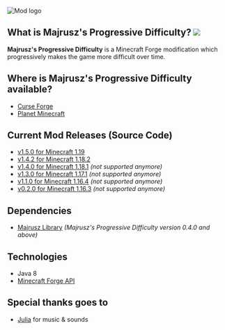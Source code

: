 ![Mod logo](https://github.com/Majrusz/MajruszsProgressiveDifficultyMod/blob/1.19/textures/logo.png?raw=true)

## What is Majrusz's Progressive Difficulty? [![](http://cf.way2muchnoise.eu/full_majruszs-progressive-difficulty_downloads.svg)](https://www.curseforge.com/minecraft/mc-mods/majruszs-progressive-difficulty)
**Majrusz's Progressive Difficulty** is a Minecraft Forge modification which progressively makes the game more difficult over time.

## Where is Majrusz's Progressive Difficulty available?
- [Curse Forge](https://www.curseforge.com/minecraft/mc-mods/majruszs-progressive-difficulty)
- [Planet Minecraft](https://www.planetminecraft.com/mod/majrusz-s-progressive-difficulty/)

## Current Mod Releases (Source Code)
- [v1.5.0 for Minecraft 1.19](https://github.com/Majrusz/MajruszsProgressiveDifficultyMod/tree/1.19/)
- [v1.4.2 for Minecraft 1.18.2](https://github.com/Majrusz/MajruszsProgressiveDifficultyMod/tree/1.18.2/)
- [v1.4.0 for Minecraft 1.18.1](https://github.com/Majrusz/MajruszsProgressiveDifficultyMod/tree/1.18.1/) *(not supported anymore)*
- [v1.3.0 for Minecraft 1.17.1](https://github.com/Majrusz/MajruszsProgressiveDifficultyMod/tree/1.17.1/) *(not supported anymore)*
- [v1.1.0 for Minecraft 1.16.4](https://github.com/Majrusz/MajruszsProgressiveDifficultyMod/tree/1.16.4/) *(not supported anymore)*
- [v0.2.0 for Minecraft 1.16.3](https://github.com/Majrusz/MajruszsProgressiveDifficultyMod/tree/1.16.3/) *(not supported anymore)*

## Dependencies
- [Majrusz Library](https://github.com/Majrusz/MajruszLibrary/tree/1.16.4) *(Majrusz's Progressive Difficulty version 0.4.0 and above)*

## Technologies
- Java 8
- [Minecraft Forge API](https://github.com/MinecraftForge/MinecraftForge)

## Special thanks goes to
- [Julia](https://www.instagram.com/musiqeorn/) for music & sounds

